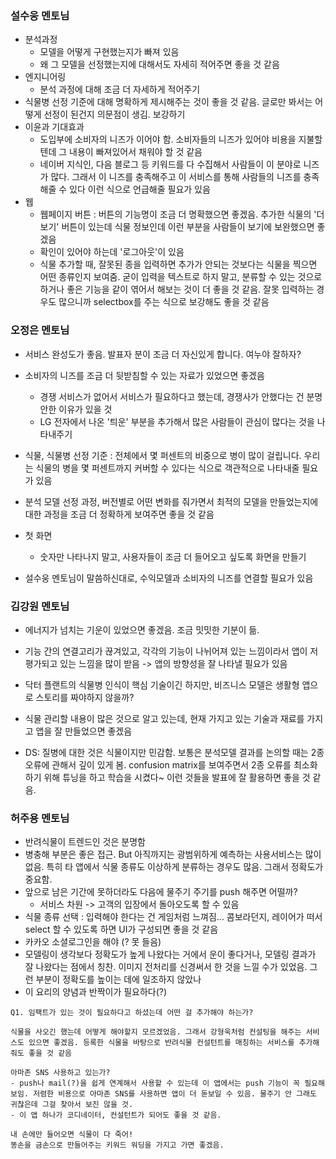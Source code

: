 ### 설수웅 멘토님

- 분석과정
  - 모델을 어떻게 구현했는지가 빠져 있음
  - 왜 그 모델을 선정했는지에 대해서도 자세히 적어주면 좋을 것 같음
- 엔지니어링
  - 분석 과정에 대해 조금 더 자세하게 적어주기
- 식물병 선정 기준에 대해 명확하게 제시해주는 것이 좋을 것 같음. 글로만 봐서는 어떻게 선정이 된건지 의문점이 생김. 보강하기
- 이윤과 기대효과
  - 도입부에 소비자의 니즈가 이어야 함. 소비자들의 니즈가 있어야 비용을 지불할텐데 그 내용이 빠져있어서 채워야 할 것 같음
  - 네이버 지식인, 다음 블로그 등 키워드를 다 수집해서 사람들이 이 분야로 니즈가 많다. 그래서 이 니즈를 충족해주고 이 서비스를 통해 사람들의 니즈를 충족해줄 수 있다 이런 식으로 언급해줄 필요가 있음
- 웹
  - 웹페이지 버튼 : 버튼의 기능명이 조금 더 명확했으면 좋겠음. 추가한 식물의 '더보기' 버튼이 있는데 식물 정보인데 이런 부분을 사람들이 보기에 보완했으면 좋겠음
  - 확인이 있어야 하는데 '로그아웃'이 있음
  - 식물 추가할 때, 잘못된 종을 입력하면 추가가 안되는 것보다는 식물을 찍으면 어떤 종류인지 보여줌. 굳이 입력을 텍스트로 하지 말고, 분류할 수 있는 것으로 하거나 좋은 기능을 같이 엮어서 해보는 것이 더 좋을 것 같음. 잘못 입력하는 경우도 많으니까 selectbox를 주는 식으로 보강해도 좋을 것 같음



### 오정은 멘토님

- 서비스 완성도가 좋음. 발표자 분이 조금 더 자신있게 합니다. 여누야 잘하자?
- 소비자의 니즈를 조금 더 뒷받침할 수 있는 자료가 있었으면 좋겠음
  - 경쟁 서비스가 없어서 서비스가 필요하다고 했는데, 경쟁사가 안했다는 건 분명 안한 이유가 있을 것
  - LG 전자에서 나온 '틔운' 부분을 추가해서 많은 사람들이 관심이 많다는 것을 나타내주기
- 식물, 식물병 선정 기준 : 전체에서 몇 퍼센트의 비중으로 병이 많이 걸립니다. 우리는 식물의 병을 몇 퍼센트까지 커버할 수 있다는 식으로 객관적으로 나타내줄 필요가 있음

- 분석 모델 선정 과정, 버전별로 어떤 변화를 줘가면서 최적의 모델을 만들었는지에 대한 과정을 조금 더 정확하게 보여주면 좋을 것 같음
- 첫 화면 
  - 숫자만 나타나지 말고, 사용자들이 조금 더 들어오고 싶도록 화면을 만들기
- 설수웅 멘토님이 말씀하신대로, 수익모델과 소비자의 니즈를 연결할 필요가 있음



### 김강원 멘토님

- 에너지가 넘치는 기운이 있었으면 좋겠음. 조금 밋밋한 기분이 듦.
- 기능 간의 연결고리가 끊겨있고, 각각의 기능이 나뉘어져 있는 느낌이라서 앱이 저평가되고 있는 느낌을 많이 받음 -> 앱의 방향성을 잘 나타낼 필요가 있음

- 닥터 플랜트의 식물병 인식이 핵심 기술이긴 하지만, 비즈니스 모델은 생활형 앱으로 스토리를 짜야하지 않을까?
- 식물 관리할 내용이 많은 것으로 알고 있는데, 현재 가지고 있는 기술과 재료를 가지고 앱을 잘 만들었으면 좋겠음
- DS: 질병에 대한 것은 식물이지만 민감함. 보통은 분석모델 결과를 논의할 때는 2종 오류에 관해서 깊이 있게 봄. confusion matrix를 보여주면서 2종 오류를 최소화 하기 위해 튜닝을 하고 학습을 시켰다~ 이런 것들을 발표에 잘 활용하면 좋을 것 같음.



### 허주용 멘토님

- 반려식물이 트렌드인 것은 분명함
- 병충해 부분은 좋은 접근. But 아직까지는 광범위하게 예측하는 사용서비스는 많이 없음. 특히 타 앱에서 식물 종류도 이상하게 분류하는 경우도 많음. 그래서 정확도가 중요함.
- 앞으로 남은 기간에 못하더라도 다음에 물주기 주기를 push 해주면 어떨까?
  - 서비스 차원 -> 고객의 입장에서 돌아오도록 할 수 있음
- 식물 종류 선택 : 입력해야 한다는 건 게임처럼 느껴짐... 콤보라던지, 레이어가 떠서 select 할 수 있도록 하면 UI가 구성되면 좋을 것 같음
- 카카오 소셜로그인을 해야 (? 못 들음)
- 모델링이 생각보다 정확도가 높게 나왔다는 거에서 운이 좋다거나, 모델링 결과가 잘 나왔다는 점에서 칭찬. 이미지 전처리를 신경써서 한 것을 느낄 수가 있었음. 그런 부분이 정확도를 높이는 데에 일조하지 않았나
- 이 요리의 양념과 반짝이가 필요하다(?)



```
Q1. 임팩트가 있는 것이 필요하다고 하셨는데 어떤 걸 추가해야 하는가?

식물을 사오긴 했는데 어떻게 해야할지 모르겠었음. 그래서 강형욱처럼 컨설팅을 해주는 서비스도 있으면 좋겠음. 등록한 식물을 바탕으로 반려식물 컨설턴트를 매칭하는 서비스를 추가해줘도 좋을 것 같음

아마존 SNS 사용하고 있는가?
- push나 mail(?)을 쉽게 연계해서 사용할 수 있는데 이 앱에서는 push 기능이 꼭 필요해보임. 저렴한 비용으로 아마존 SNS를 사용하면 앱이 더 돋보일 수 있음. 물주기 안 그래도 귀찮은데 그걸 찾아서 보진 않을 것.
- 이 앱 하나가 코디네이터, 컨설턴트가 되어도 좋을 것 같음.

내 손에만 들어오면 식물이 다 죽어!
똥손을 금손으로 만들어주는 키워드 워딩을 가지고 가면 좋겠음.
```